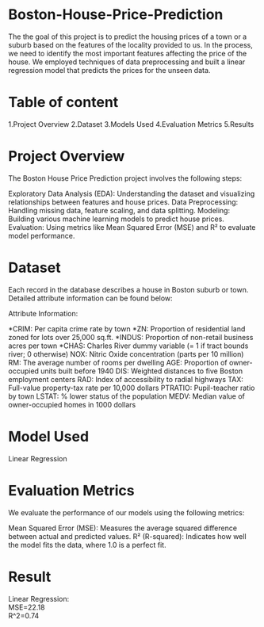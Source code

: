 # Boston-House-Price-Prediction
The the goal of this project is to predict the housing prices of a town or a suburb based on the features of the locality provided to us. In the process, we need to identify the most important features affecting the price of the house. We employed techniques of data preprocessing and built a linear regression model that predicts the prices for the unseen data.
# Table of content
1.Project Overview
2.Dataset
3.Models Used
4.Evaluation Metrics
5.Results

# Project Overview
The Boston House Price Prediction project involves the following steps:

Exploratory Data Analysis (EDA): Understanding the dataset and visualizing relationships between features and house prices.
Data Preprocessing: Handling missing data, feature scaling, and data splitting.
Modeling: Building various machine learning models to predict house prices.
Evaluation: Using metrics like Mean Squared Error (MSE) and R² to evaluate model performance.

# Dataset
Each record in the database describes a house in Boston suburb or town. Detailed attribute information can be found below:

Attribute Information:

*CRIM: Per capita crime rate by town
*ZN: Proportion of residential land zoned for lots over 25,000 sq.ft.
*INDUS: Proportion of non-retail business acres per town
*CHAS: Charles River dummy variable (= 1 if tract bounds river; 0 otherwise)
NOX: Nitric Oxide concentration (parts per 10 million)
RM: The average number of rooms per dwelling
AGE: Proportion of owner-occupied units built before 1940
DIS: Weighted distances to five Boston employment centers
RAD: Index of accessibility to radial highways
TAX: Full-value property-tax rate per 10,000 dollars
PTRATIO: Pupil-teacher ratio by town
LSTAT: % lower status of the population
MEDV: Median value of owner-occupied homes in 1000 dollars

# Model Used
Linear Regression

# Evaluation Metrics
We evaluate the performance of our models using the following metrics:

Mean Squared Error (MSE): Measures the average squared difference between actual and predicted values.
R² (R-squared): Indicates how well the model fits the data, where 1.0 is a perfect fit.

# Result              
Linear Regression:	
MSE=22.18	
R^2=0.74
